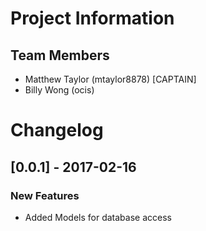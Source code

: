 # Project Information
## Team Members
- Matthew Taylor (mtaylor8878) [CAPTAIN]
- Billy Wong     (ocis)

# Changelog
## [0.0.1] - 2017-02-16
### New Features
- Added Models for database access
